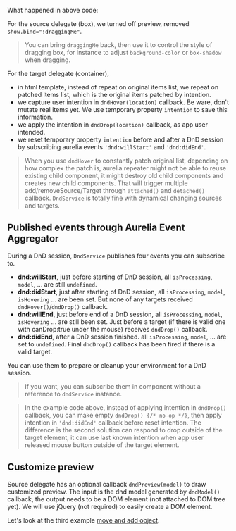 What happened in above code:

For the source delegate (box), we turned off preview, removed `show.bind="!draggingMe"`.

> You can bring `draggingMe` back, then use it to control the style of dragging box, for instance to adjust `background-color` or `box-shadow` when dragging.

For the target delegate (container),

* in html template, instead of repeat on original items list, we repeat on patched items list, which is the original items patched by intention.
* we capture user intention in `dndHover(location)` callback. Be ware, don't mutate real items yet. We use temporary property `intention` to save this information.
* we apply the intention in `dndDrop(location)` callback, as app user intended.
* we reset temporary property `intention` before and after a DnD session by subscribing aurelia events `'dnd:willStart'` and `'dnd:didEnd'`.

> When you use `dndHover` to constantly patch original list, depending on how complex the patch is, aurelia repeater might not be able to reuse existing child component, it might destroy old child components and creates new child components. That will trigger multiple add/removeSource/Target through `attached()` and `detached()` callback. `DndService` is totally fine with dynamical changing sources and targets.

## Published events through Aurelia Event Aggregator

During a DnD session, `DndService` publishes four events you can subscribe to.

* __dnd:willStart__, just before starting of DnD session, all `isProcessing`, `model`, ... are still `undefined`.
* __dnd:didStart__, just after starting of DnD session, all `isProcessing`, `model`, `isHovering` ... are been set. But none of any targets received `dndHover()`/`dndDrop()` callback.
* __dnd:willEnd__, just before end of a DnD session, all `isProcessing`, `model`, `isHovering` ... are still been set. Just before a target (if there is valid one with canDrop:true under the mouse) receives `dndDrop()` callback.
* __dnd:didEnd__, after a DnD session finished. all `isProcessing`, `model`, ... are set to `undefined`. Final `dndDrop()` callback has been fired if there is a valid target.

You can use them to prepare or cleanup your environment for a DnD session.

> If you want, you can subscribe them in component without a reference to `dndService` instance.

> In the example code above, instead of applying intention in `dndDrop()` callback, you can make empty `dndDrop() {/* no-op */}`, then apply intention in `'dnd:didEnd'` callback before reset intention. The difference is the second solution can respond to drop outside of the target element, it can use last known intention when app user released mouse button outside of the target element.

## Customize preview

Source delegate has an optional callback `dndPreview(model)` to draw customized preview. The input is the dnd model generated by `dndModel()` callback, the output needs to be a DOM element (not attached to DOM tree yet). We will use jQuery (not required) to easily create a DOM element.

Let's look at the third example [move and add object](#/move-plus-add).
